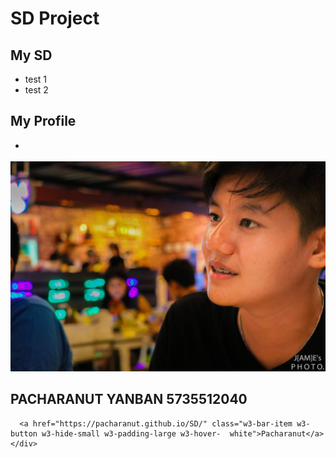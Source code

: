 # SD Project

## My SD
* test 1
* test 2

## My Profile
 * <div class="w3-top">
    <div class="w3-bar w3-red w3-card-2 w3-left-align w3-large">
![alt text](https://github.com/Pacharanut/SD/blob/master/3.jpg "Logo Title Pro")
       
## PACHARANUT YANBAN 5735512040
        
      
      <a href="https://pacharanut.github.io/SD/" class="w3-bar-item w3-button w3-hide-small w3-padding-large w3-hover-  white">Pacharanut</a>
    </div>
  </div>
